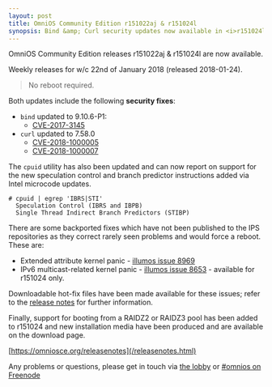 ```yaml
---
layout: post
title: OmniOS Community Edition r151022aj & r151024l
synopsis: Bind &amp; Curl security updates now available in <i>r151024l/r151022aj</i>
---
```


OmniOS Community Edition releases r151022aj & r151024l are now available.

Weekly releases for w/c 22nd of January 2018 (released 2018-01-24).
> No reboot required.

Both updates include the following **security fixes**:

* `bind` updated to 9.10.6-P1:
  * [CVE-2017-3145](https://cve.mitre.org/cgi-bin/cvename.cgi?name=2017-3145)
* `curl` updated to 7.58.0
  * [CVE-2018-1000005](https://curl.haxx.se/docs/adv_2018-824a.html)
  * [CVE-2018-1000007](https://curl.haxx.se/docs/adv_2018-b3bf.html)

The `cpuid` utility has also been updated and can now report on support for
the new speculation control and branch predictor instructions added via
Intel microcode updates.
```
# cpuid | egrep 'IBRS|STI'
  Speculation Control (IBRS and IBPB)
  Single Thread Indirect Branch Predictors (STIBP)
```

There are some backported fixes which have not been published to the
IPS repositories as they correct rarely seen problems and would force a reboot.
These are:

* Extended attribute kernel panic - [illumos issue 8969](https://www.illumos.org/issues/8969)
* IPv6 multicast-related kernel panic - [illumos issue 8653](https://www.illumos.org/issues/8653) - available for r151024 only.

Downloadable hot-fix files have been made available for these issues; refer to
the [release notes](/releasenotes.html) for further information.

Finally, support for booting from a RAIDZ2 or RAIDZ3 pool has been added to
r151024 and new installation media have been produced and are available on
the download page.

[https://omniosce.org/releasenotes](/releasenotes.html)

Any problems or questions, please get in touch via
[the lobby](https://gitter.im/omniosorg/Lobby) or
[#omnios on Freenode](http://webchat.freenode.net?randomnick=1&channels=%23omnios&uio=d4)

